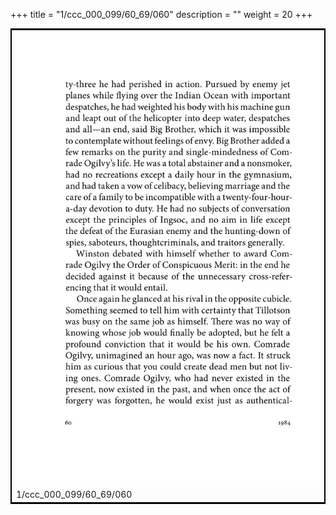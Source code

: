 +++
title = "1/ccc_000_099/60_69/060"
description = ""
weight = 20
+++

<table style="border:2px solid black;max-width:800px;max-height:800px;" 
><tr><td><img class="center-fit-jpg"
src="/jpg_/out_jpg_1984__060.jpg"  >1/ccc_000_099/60_69/060</img></td></tr></table>